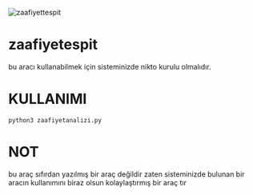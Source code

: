 ![zaafiyettespit](https://user-images.githubusercontent.com/88536200/129050784-72d964a9-b767-445b-8d1d-5b0b53b6002a.png)
# zaafiyetespit
bu aracı kullanabilmek için sisteminizde nikto kurulu olmalıdır.
# KULLANIMI
```python3 zaafiyetanalizi.py```
# NOT 
bu araç sıfırdan yazılmış bir araç değildir zaten sisteminizde bulunan bir aracın kullanımını biraz olsun kolaylaştırmış bir araç tır
